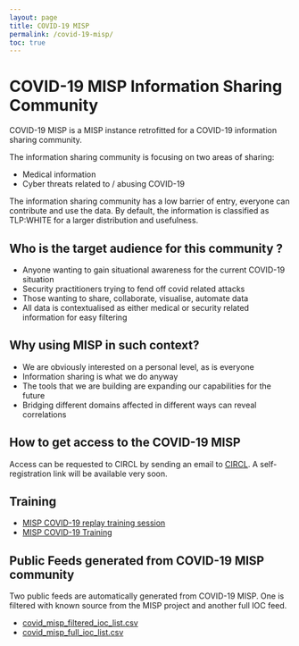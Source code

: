 ```yaml
---
layout: page
title: COVID-19 MISP
permalink: /covid-19-misp/
toc: true
---
```


# COVID-19 MISP Information Sharing Community

COVID-19 MISP is a MISP instance retrofitted for a COVID-19 information sharing community.

The information sharing community is focusing on two areas of sharing:

- Medical information
- Cyber threats related to / abusing COVID-19

The information sharing community has a low barrier of entry, everyone can contribute and use the data. By default, the information is classified as TLP:WHITE for a larger distribution and usefulness.

## Who is the target audience for this community ?

- Anyone wanting to gain situational awareness for the current COVID-19 situation
- Security practitioners trying to fend off covid related attacks
- Those wanting to share, collaborate, visualise, automate data
- All data is contextualised as either medical or security related information for easy filtering

## Why using MISP in such context?

- We are obviously interested on a personal level, as is everyone
- Information sharing is what we do anyway
- The tools that we are building are expanding our capabilities for the future
- Bridging different domains affected in different ways can reveal correlations

## How to get access to the COVID-19 MISP

Access can be requested to CIRCL by sending an email to [CIRCL](mailto:info@circl.lu). A self-registration link will be available very soon.

## Training

- [MISP COVID-19 replay training session](https://bbb.secin.lu/playback/presentation/2.0/playback.html?meetingId=741e7d15e14e107dbfffe2106a8547abc8460f3e-1585312475228)
- [MISP COVID-19 Training](https://peertube.opencloud.lu/videos/watch/4f7acd4c-a909-4315-87aa-38ba95cceaf2)

## Public Feeds generated from COVID-19 MISP community

Two public feeds are automatically generated from COVID-19 MISP. One is filtered with known source from the MISP project and another full IOC feed.

- [covid_misp_filtered_ioc_list.csv](https://covid-19.iglocska.eu/public/covid_misp_filtered_ioc_list.csv)
- [covid_misp_full_ioc_list.csv](https://covid-19.iglocska.eu/public/covid_misp_full_ioc_list.csv)

